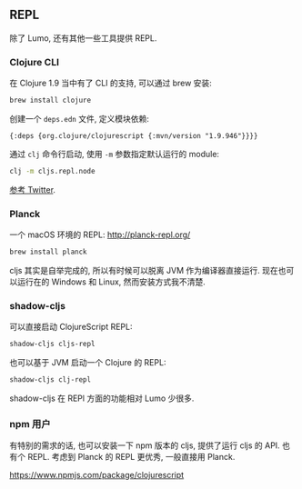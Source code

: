 
REPL
----

除了 Lumo, 还有其他一些工具提供 REPL.

### Clojure CLI

在 Clojure 1.9 当中有了 CLI 的支持, 可以通过 brew 安装:

```bash
brew install clojure
```

创建一个 `deps.edn` 文件, 定义模块依赖:

```edn
{:deps {org.clojure/clojurescript {:mvn/version "1.9.946"}}}}
```

通过 `clj` 命令行启动, 使用 `-m` 参数指定默认运行的 module:

```bash
clj -m cljs.repl.node
```

[参考 Twitter](https://twitter.com/mfikes/status/939232383626342400).

### Planck

一个 macOS 环境的 REPL: http://planck-repl.org/

```bash
brew install planck
```

cljs 其实是自举完成的, 所以有时候可以脱离 JVM 作为编译器直接运行.
现在也可以运行在的 Windows 和 Linux, 然而安装方式我不清楚.

###  shadow-cljs

可以直接启动 ClojureScript REPL:

```bash
shadow-cljs cljs-repl
```

也可以基于 JVM 启动一个 Clojure 的 REPL:

```bash
shadow-cljs clj-repl
```

shadow-cljs 在 REPl 方面的功能相对 Lumo 少很多.

### npm 用户

有特别的需求的话, 也可以安装一下 npm 版本的 cljs,
提供了运行 cljs 的 API. 也有个 REPL.
考虑到 Planck 的 REPL 更优秀, 一般直接用 Planck.

https://www.npmjs.com/package/clojurescript
